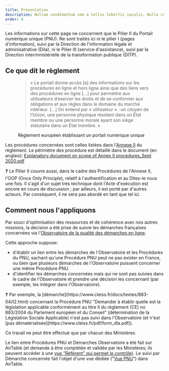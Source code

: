 ```yaml
---
title: Présentation
description: Nullam condimentum sem a tellus lobortis iaculis. Nulla cursus maximus egestas. Proin vehicula ullamcorper ipsum, eu mollis ante sodales nec
order: 0
---
```


Les informations sur cette page ne concernent que le Pilier II du Portail numérique unique (PNU). Ne sont traités ici ni le pilier I (pages d'information), suivi par la Direction de l'information légale et adminisatrative (Dila), ni le Pilier III (service d'assistance), suivi par la Direction interministérielle de la transformation publique (DITP).

## Ce que dit le règlement

<figure class="fr-quote">
    <blockquote>
        <p>« Le portail donne accès [à] des informations sur les procédures en ligne et hors ligne ainsi que des liens vers des procédures en ligne [...] pour permettre aux utilisateurs d’exercer les droits et de se conformer aux obligations et aux règles dans le domaine du marché intérieur. [...] On entend par « utilisateur » : un citoyen de l’Union, une personne physique résidant dans un État membre ou une personne morale ayant son siège statutaire dans un État membre. »</p>
    </blockquote> 
  <figcaption>
<p class=“fr-quote__source”>Règlement européen établissant un portail numérique unique</p>
</figcaption>
</figure> 

Les procédures concernées sont celles listées dans l'[Annexe II](https://eur-lex.europa.eu/legal-content/FR/TXT/HTML/?uri=CELEX:32018R1724&from=EN#d1e32-36-1) du règlement. Le périmètre des procédure est détaillé dans le document (en anglais):
[Explanatory document on scope of Annex II procedures_Sept 2020.pdf](https://github.com/DISIC/design.numerique.gouv.fr/files/7839407/Explanatory.document.on.scope.of.Annex.II.procedures_Sept.2020.pdf)

<div class="fr-callout">
    <p class="fr-callout__text">
   ❓ Le Pilier II couvre aussi, dans le cadre des Procédures de l'Annexe II, l'OOP (Once Only Principle), relatif à l'authentification et au Dites-le nous une fois. Il s'agit d'un sujet très technique dont l'Acte d'exécution est encore en cours de discussion ; par ailleurs, il est porté par d'autres acteurs. Par conséquent, il ne sera pas abordé en tant que tel ici.
    </p>
</div> 

## Comment nous l'appliquons

Par souci d'optimisation des ressources et de cohérence avec nos autres missions, la décision a été prise de suivre les démarches françaises concernées via l'[Observatoire de la qualité des démarches en ligne](https://observatoire.numerique.gouv.fr/).

Cette approche suppose:

* d'établir un lien entre les démarches de l'Observatoire et les Procédures du PNU, sachant qu'une Procédure PNU peut ne pas exister en France, ou bien que plusieurs démarches de l'Observatoire puissent concerner une même Procédure PNU.
* d'identifier les démarches concernées mais qui ne sont pas suivies dans le cadre de l'Observatoire et prendre une décision les concernant (par exemple, les intégrer dans l'Observatoire).

<div class="fr-callout">
    <p class="fr-callout__text">
❓ Par exemple, la [démarche](https://www.cleiss.fr/docs/textes/883-04/t2.html) concernant la Procédure PNU "Demander à établir quelle est la législation applicable conformément au titre II du règlement (CE) no 883/2004 du Parlement européen et du Conseil" (détermination de la Législation Sociale Applicable) n'est pas suivi dans l'Observatoire (et n'est [pas dématérialisée](https://www.cleiss.fr/pdf/form_dla.pdf)).
   </p>
</div> 

Ce travail ne peut être effectué que par chacun des Ministères.

Le lien entre Procédures PNU et Démarches Observatoire a été fait sur AirTable (et demande à être complétée et validée par les Ministères; ils peuvent accéder à une [vue "Référent" qui permet le contrôle](https://airtable.com/shrHA6vtsvmvEJygE/tblkvBZs4Hwj5JDhF)). Le suivi par Démarche concernée fait l'objet d'une vue dédiée ("[Vue PNU](https://airtable.com/appQEhagAVjFbQgUy/tblZBbUVBRh33yy7g/viwAmfeLrCSAo4tbl?blocks=hide)") dans AirTable.

